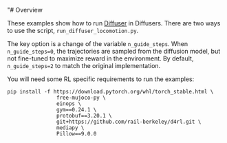 "# Overview

These examples show how to run [Diffuser](https://arxiv.org/abs/2205.09991) in Diffusers. 
There are two ways to use the script, `run_diffuser_locomotion.py`.

The key option is a change of the variable `n_guide_steps`. 
When `n_guide_steps=0`, the trajectories are sampled from the diffusion model, but not fine-tuned to maximize reward in the environment.
By default, `n_guide_steps=2` to match the original implementation.
 

You will need some RL specific requirements to run the examples:

```
pip install -f https://download.pytorch.org/whl/torch_stable.html \
                free-mujoco-py \
                einops \
                gym==0.24.1 \
                protobuf==3.20.1 \
                git+https://github.com/rail-berkeley/d4rl.git \
                mediapy \
                Pillow==9.0.0
```
